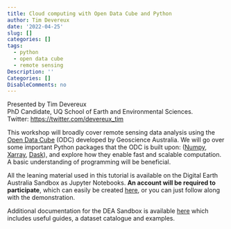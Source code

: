 ```yaml
---
title: Cloud computing with Open Data Cube and Python
author: Tim Devereux
date: '2022-04-25'
slug: []
categories: []
tags:
  - python
  - open data cube
  - remote sensing
Description: ''
Categories: []
DisableComments: no
---
```

Presented by Tim Devereux  
PhD Candidate, UQ School of Earth and Environmental Sciences.  
Twitter: https://twitter.com/devereux_tim

This workshop will broadly cover remote sensing data analysis using the [Open Data Cube](https://www.opendatacube.org/) (ODC) developed by Geoscience Australia. We will go over some important Python packages that the ODC is built upon: ([Numpy](https://numpy.org/), [Xarray](https://docs.xarray.dev/en/stable/), [Dask](https://dask.org/)), and explore how they enable fast and scalable computation. A basic understanding of programming will be beneficial.

All the leaning material used in this tutorial is available on the Digital Earth Australia Sandbox as Jupyter Notebooks. <strong>An account will be required to participate</strong>, which can easily be created [here](https://app.sandbox.dea.ga.gov.au/hub/login?next=%2Fhub%2F), or you can just follow along with the demonstration. 

Additional documentation for the DEA Sandbox is available [here](https://docs.dea.ga.gov.au/index.html) which includes useful guides, a dataset catalogue and examples. 